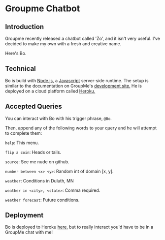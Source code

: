 # Groupme Chatbot

## Introduction

Groupme recently released a chatbot called 'Zo', and it isn't very useful. I've decided to make my own with a fresh and creative name.

Here's Bo.

## Technical

Bo is build with [Node.js](https://nodejs.org/en/about/), a [Javascript](https://developer.mozilla.org/en-US/docs/Web/JavaScript/New_in_JavaScript/1.8.5) server-side runtime. The setup is similar to the documentation on GroupMe's [development site.](https://dev.groupme.com/tutorials/bots) He is deployed on a cloud platform called [Heroku.](https://devcenter.heroku.com/)

## Accepted Queries

You can interact with Bo with his trigger phrase, `@Bo`.

Then, append any of the following words to your query and he will attempt to complete them:

`help`: This menu.

`flip a coin`: Heads or tails.

`source`: See me nude on github.

`number between <x> <y>`: Random int of domain [x, y].

`weather`: Conditions in Duluth, MN

`weather in <city>, <state>`: Comma required.

`weather forecast`: Future conditions.

## Deployment

Bo is deployed to Heroku [here,](https://groupme-ratbot.herokuapp.com/) but to really interact you'd have to be in a GroupMe chat with me!
